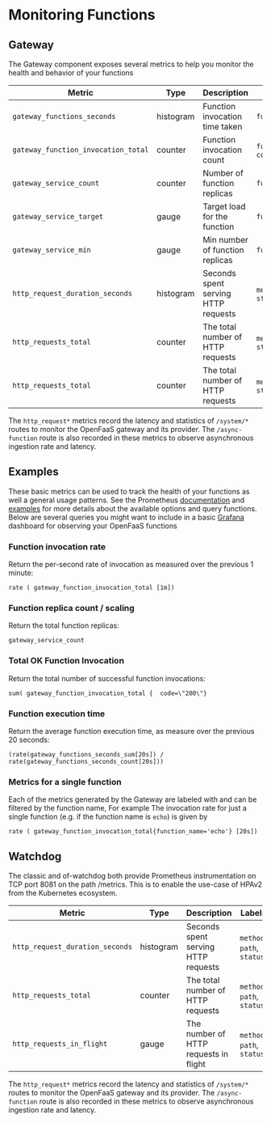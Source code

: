# Monitoring Functions

## Gateway

The Gateway component exposes several metrics to help you monitor the health and behavior of your functions

| Metric                              | Type       | Description                         | Labels                     | Edition            |
| ----------------------------------- | ---------- | ----------------------------------- | -------------------------- |--------------------|
| `gateway_functions_seconds`         | histogram  | Function invocation time taken      | `function_name`            | Community Edition  |
| `gateway_function_invocation_total` | counter    | Function invocation count           | `function_name`, `code`    | Community Edition  |
| `gateway_service_count`             | counter    | Number of function replicas         | `function_name`            | Pro Edition  |
| `gateway_service_target`            | gauge      | Target load for the function        | `function_name`            | Pro Edition  |
| `gateway_service_min`               | gauge      |  Min number of function replicas    | `function_name`            | Pro Edition  |
| `http_request_duration_seconds`     | histogram  | Seconds spent serving HTTP requests | `method`, `path`, `status` | Community Edition  |
| `http_requests_total`               | counter    | The total number of HTTP requests   | `method`, `path`, `status` | Community Edition  |
| `http_requests_total`               | counter    | The total number of HTTP requests   | `method`, `path`, `status` | Community Edition  |


The `http_request*` metrics record the latency and statistics of `/system/*` routes to monitor the OpenFaaS gateway and its provider. The `/async-function` route is also recorded in these metrics to observe asynchronous ingestion rate and latency.

## Examples

These basic metrics can be used to track the health of your functions as well a general usage patterns. See the Prometheus [documentation][prom-query-basics] and [examples][prom-query-examples] for more details about the available options and query functions. Below are several queries you might want to include in a basic [Grafana](https://grafana.com) dashboard for observing your OpenFaaS functions

### Function invocation rate

Return the per-second rate of invocation as measured over the previous 1 minute:

```
rate ( gateway_function_invocation_total [1m])
```

### Function replica count / scaling

Return the total function replicas:

```
gateway_service_count
```

### Total OK Function Invocation

Return the total number of successful function invocations:

```
sum( gateway_function_invocation_total {  code=\"200\"}
```

### Function execution time

Return the average function execution time, as measure over the previous 20 seconds:

```
(rate(gateway_functions_seconds_sum[20s]) / rate(gateway_functions_seconds_count[20s]))
```

### Metrics for a single function

Each of the metrics generated by the Gateway are labeled with and can be filtered by the function name,  For example The invocation rate for just a single function (e.g. if the function name is `echo`) is given by

```
rate ( gateway_function_invocation_total{function_name='echo'} [20s])
```

[prom-query-basics]: https://prometheus.io/docs/prometheus/latest/querying/basics/
[prom-query-examples]: https://prometheus.io/docs/prometheus/latest/querying/examples/

## Watchdog

The classic and of-watchdog both provide Prometheus instrumentation on TCP port 8081 on the path /metrics. This is to enable the use-case of HPAv2 from the Kubernetes ecosystem.

| Metric                              | Type       | Description                         | Labels                       | Edition            |
| ----------------------------------- | ---------- | ----------------------------------- | ---------------------------- |--------------------|
| `http_request_duration_seconds`     | histogram  | Seconds spent serving HTTP requests | `method`, `path`, `status`   | Community Edition  |
| `http_requests_total`               | counter    | The total number of HTTP requests   | `method`, `path`, `status`   | Community Edition  |
| `http_requests_in_flight`           | gauge      | The number of HTTP requests in flight | `method`, `path`, `status` | Pro Edition        |

The `http_request*` metrics record the latency and statistics of `/system/*` routes to monitor the OpenFaaS gateway and its provider. The `/async-function` route is also recorded in these metrics to observe asynchronous ingestion rate and latency.

